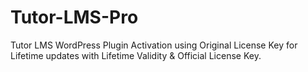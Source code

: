 # Tutor-LMS-Pro
Tutor LMS WordPress Plugin Activation using Original License Key for Lifetime updates with Lifetime Validity &amp; Official License Key.
